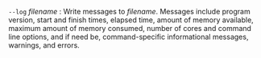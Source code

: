 `--log` *filename*
: Write messages to *filename*. Messages include program version,
  start and finish times, elapsed time, amount of memory available,
  maximum amount of memory consumed, number of cores and command line
  options, and if need be, command-specific informational messages,
  warnings, and errors.
